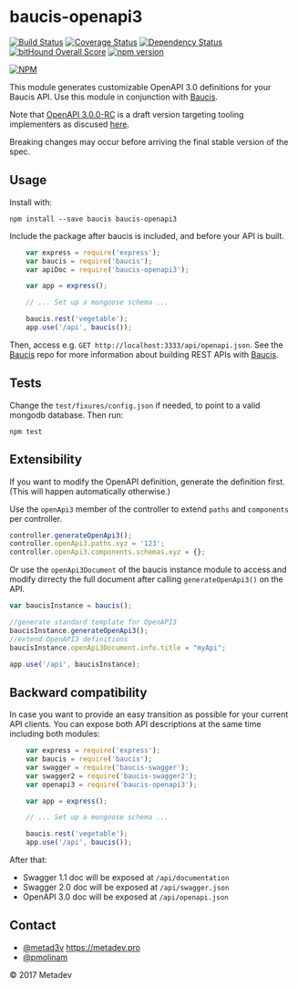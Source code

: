 baucis-openapi3
===============

[![Build Status](https://travis-ci.org/metadevpro/baucis-openapi3.svg)](https://travis-ci.org/metadevpro/baucis-openapi3)
[![Coverage Status](https://coveralls.io/repos/github/metadevpro/baucis-openapi3/badge.svg?branch=master)](https://coveralls.io/github/metadevpro/baucis-openapi3?branch=master)
[![Dependency Status](https://david-dm.org/metadevpro/baucis-openapi3.svg)](https://david-dm.org/metadevpro/baucis-openapi3)
[![bitHound Overall Score](https://www.bithound.io/github/metadevpro/baucis-openapi3/badges/score.svg)](https://www.bithound.io/github/metadevpro/baucis-openapi3)
[![npm version](https://badge.fury.io/js/baucis-openapi3.svg)](http://badge.fury.io/js/baucis-openapi3)

[![NPM](https://nodei.co/npm/baucis-openapi3.png?downloads=true&downloadRank=true&stars=true)](https://nodei.co/npm/baucis-openapi3/)



This module generates customizable OpenAPI 3.0 definitions for your Baucis API.
Use this module in conjunction with [Baucis](https://github.com/wprl/baucis).

Note that [OpenAPI 3.0.0-RC](https://github.com/OAI/OpenAPI-Specification/blob/3.0.0-rc0/versions/3.0.md#serverVariableObject) is a draft version targeting tooling implementers as discused 
[here](https://www.openapis.org/blog/2017/03/01/openapi-spec-3-implementers-draft-released).

Breaking changes may occur before arriving the final stable version of the spec.


Usage
-----

Install with:

    npm install --save baucis baucis-openapi3

Include the package after baucis is included, and before your API is built.

```javascript
    var express = require('express');
    var baucis = require('baucis');
    var apiDoc = require('baucis-openapi3');

    var app = express();

    // ... Set up a mongoose schema ...

    baucis.rest('vegetable');
    app.use('/api', baucis());
```

Then, access e.g. `GET http://localhost:3333/api/openapi.json`.  See the [Baucis](https://github.com/wprl/baucis) repo for more information about building REST APIs with [Baucis](https://github.com/wprl/baucis).

Tests
-----
Change the `test/fixures/config.json` if needed, to point to a valid mongodb database.
Then run:

```
npm test
```


Extensibility
-------------

If you want to modify the OpenAPI definition, generate the definition first.  (This will happen automatically otherwise.)

Use the `openApi3` member of the controller to extend `paths` and `components` per controller.

```javascript
controller.generateOpenApi3();
controller.openApi3.paths.xyz = '123';
controller.openApi3.components.schemas.xyz = {};
```

Or use the `openApi3Document` of the baucis instance module to access and modify dirrecty the full document after calling `generateOpenApi3()` on the API.

```javascript
var baucisInstance = baucis();

//generate standard template for OpenAPI3
baucisInstance.generateOpenApi3();
//extend OpenAPI3 definitions
baucisInstance.openApi3Document.info.title = "myApi";

app.use('/api', baucisInstance);
```

Backward compatibility
----------------------

In case you want to provide an easy transition as possible for your current API clients. You can expose both API descriptions at the same time including both modules:

```javascript
    var express = require('express');
    var baucis = require('baucis');
    var swagger = require('baucis-swagger');
    var swagger2 = require('baucis-swagger2');
    var openapi3 = require('baucis-openapi3');

    var app = express();

    // ... Set up a mongoose schema ...

    baucis.rest('vegetable');
    app.use('/api', baucis());
```

After that:
- Swagger 1.1 doc will be exposed at `/api/documentation`
- Swagger 2.0 doc will be exposed at `/api/swagger.json`
- OpenAPI 3.0 doc will be exposed at `/api/openapi.json`


Contact
-------

 * [@metad3v](https://twitter.com/metad3v) https://metadev.pro
 * [@pmolinam](https://twitter.com/pmolinam)

&copy; 2017 Metadev
